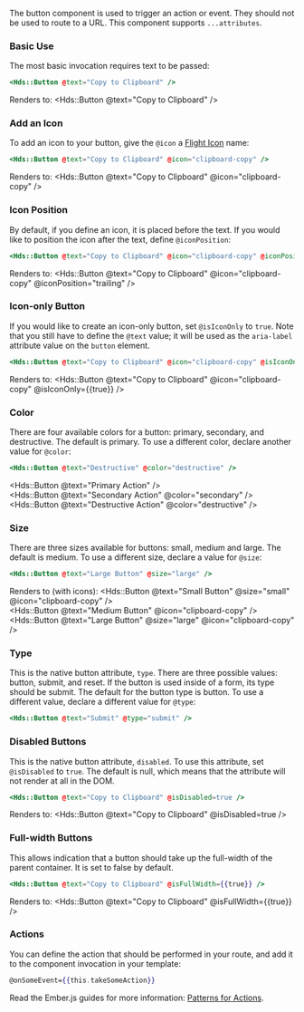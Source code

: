 The button component is used to trigger an action or event. They should not be used to route to a URL. This component supports `...attributes`.

### Basic Use

The most basic invocation requires text to be passed:

```hbs
<Hds::Button @text="Copy to Clipboard" />
```

Renders to:
<Hds::Button @text="Copy to Clipboard" />

### Add an Icon

To add an icon to your button, give the `@icon` a [Flight Icon](https://flight-hashicorp.vercel.app/) name:

```hbs
<Hds::Button @text="Copy to Clipboard" @icon="clipboard-copy" />
```

Renders to:
<Hds::Button @text="Copy to Clipboard" @icon="clipboard-copy" />

### Icon Position

By default, if you define an icon, it is placed before the text. If you would like to position the icon after the text, define `@iconPosition`:

```hbs
<Hds::Button @text="Copy to Clipboard" @icon="clipboard-copy" @iconPosition="trailing" />
```

Renders to:
<Hds::Button @text="Copy to Clipboard" @icon="clipboard-copy" @iconPosition="trailing" />

### Icon-only Button

If you would like to create an icon-only button, set `@isIconOnly` to `true`. Note that you still have to define the `@text` value; it will be used as the `aria-label` attribute value on the `button` element.

```hbs
<Hds::Button @text="Copy to Clipboard" @icon="clipboard-copy" @isIconOnly={{true}} />
```

Renders to:
<Hds::Button @text="Copy to Clipboard" @icon="clipboard-copy" @isIconOnly={{true}} />

### Color

There are four available colors for a button: primary, secondary, and destructive. The default is primary. To use a different color, declare another value for `@color`:

```hbs
<Hds::Button @text="Destructive" @color="destructive" />
```

<Hds::Button @text="Primary Action" />
<br/>
<Hds::Button @text="Secondary Action" @color="secondary" />
<br/>
<Hds::Button @text="Destructive Action" @color="destructive" />


### Size

There are three sizes available for buttons: small, medium and large. The default is medium. To use a different size, declare a value for `@size`:

```hbs
<Hds::Button @text="Large Button" @size="large" />
```

Renders to (with icons):
<Hds::Button @text="Small Button" @size="small" @icon="clipboard-copy" />
<br/>
<Hds::Button @text="Medium Button" @icon="clipboard-copy" />
<br/>
<Hds::Button @text="Large Button" @size="large" @icon="clipboard-copy" />

### Type

This is the native button attribute, `type`. There are three possible values: button, submit, and reset. If the button is used inside of a form, its type should be submit. The default for the button type is button. To use a different value, declare a different value for `@type`:

```hbs
<Hds::Button @text="Submit" @type="submit" />
```

### Disabled Buttons

This is the native button attribute, `disabled`. To use this attribute, set `@isDisabled` to `true`. The default is null, which means that the attribute will not render at all in the DOM.

```hbs
<Hds::Button @text="Copy to Clipboard" @isDisabled=true />
```

Renders to:
<Hds::Button @text="Copy to Clipboard" @isDisabled=true />

### Full-width Buttons

This allows indication that a button should take up the full-width of the parent container. It is set to false by default.

```hbs
<Hds::Button @text="Copy to Clipboard" @isFullWidth={{true}} />
```

Renders to:
<Hds::Button @text="Copy to Clipboard" @isFullWidth={{true}} />

### Actions

<!-- TODO add more explicit content here to make it as easy as possible -->

You can define the action that should be performed in your route, and add it to the component invocation in your template:

```hbs
@onSomeEvent={{this.takeSomeAction}}
```

Read the Ember.js guides for more information: [Patterns for Actions](https://guides.emberjs.com/release/in-depth-topics/patterns-for-actions/).
